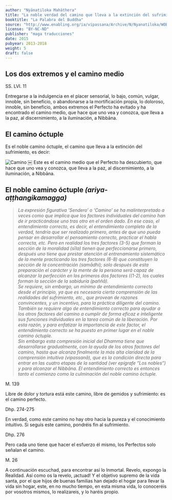 ```yaml
---
author: "Nyānatiloka Mahāthera"
title: "La noble verdad del camino que lleva a la extinción del sufrimiento"
booktitle: "La Palabra del Buddha"
source: "http://www.enabling.org/ia/vipassana/Archive/N/Nyanatiloka/WOB/index.html"
license: "BY-NC-ND"
publisher: "maga traducciones"
date: 2015
pubyear: 2013-2018 
weight: 5
draft: false
---
```

## Los dos extremos y el camino medio  

SS. LVI. 11  

Entregarse a la indulgencia en el placer sensorial, lo bajo, común, vulgar, innoble, sin beneficio, o abandonarse a la mortificación propia, lo doloroso, innoble, sin beneficio, ambos extremos el Perfecto ha evitado y ha encontrado el camino medio, que hace que uno vea y conozca, que lleva a la paz, al discernimiento, a la iluminación, a Nibbāna.  

## El camino óctuple  

Es el noble camino óctuple, el camino que lleva a la extinción del sufrimiento, es decir:  

![Camino](/media/8-path.png)
￼
Este es el camino medio que el Perfecto ha descubierto, que hace que uno vea y conozca, que lleva a la paz, al discernimiento, a la iluminación, a Nibbāna.  

## El noble camino óctuple *(ariya-aṭṭhangikamagga)*  

> *La expresión figurativa ‘Sendero’ o ‘Camino’ se ha malinterpretado a veces como que implica que los factores individuales del camino han de ir practicándose uno tras otro en el orden dado. En ese caso, el entendimiento correcto, es decir, el entendimiento completo de la verdad, tendría que ser realizado primero, antes de que uno pueda pensar en desarrollar el pensamiento correcto, practicar el habla correcta, etc. Pero en realidad los tres factores (3-5) que forman la sección de la moralidad (sīla) tienen que perfeccionarse primero, después uno tiene que prestar atención al entrenamiento sistemático de la mente practicando los tres factores (6-8) que constituyen la sección de la concentración (samādhi); solo después de esta preparación el carácter y la mente de la persona será capaz de alcanzar la perfección en los primeros dos factores ((1-2), los cuales forman la sección de la sabiduría (paññā).  
Se requiere, sin embargo, un mínimo de entendimiento correcto desde el principio, ya que es necesaria cierta comprensión de las realidades del sufrimiento, etc., que provean de razones convincentes, y un incentivo, para la práctica diligente del camino. También se requiere algo de entendimiento correcto para ayudar a los otros factores del camino a cumplir de forma eficaz e inteligente sus funciones individuales en la tarea común de la liberación. Por esta razón, y para enfatizar la importancia de este factor, el entendimiento correcto se ha puesto en primer lugar en el noble camino óctuple.  
Sin embargo esta compresión inicial del Dhamma tiene que desarrollarse gradualmente, con la ayuda de los otros factores del camino, hasta que alcanza finalmente la más alta claridad de la comprensión intuitiva (vipassanā), que es la condición directa para entrar en las cuatro etapas de la santidad (ver epígrafe “Los nobles”) y para alcanzar el Nibbāna.
El entendimiento correcto es entonces tanto el comienzo como la culminación del noble camino óctuple.*  

M. 139  

Libre de dolor y tortura está este camino, libre de gemidos y sufrimiento: es el camino perfecto.  

Dhp. 274-275  

En verdad, como este camino no hay otro hacia la pureza y el conocimiento intuitivo. Si seguís este camino, pondréis fin al sufrimiento.  

Dhp. 276  

Pero cada uno tiene que hacer el esfuerzo él mismo, los Perfectos solo señalan el camino.  

M. 26  

A continuación escuchad, para encontrar así lo Inmortal. Revelo, expongo la Realidad. Así como os la revelo, ¡actuad! Y el objetivo supremo de la vida santa, por el que hijos de buenas familias han dejado el hogar para llevar la vida sin hogar, este, en no mucho tiempo, en esta misma vida, lo conoceréis por vosotros mismos, lo realizareis, y lo haréis propio.  
